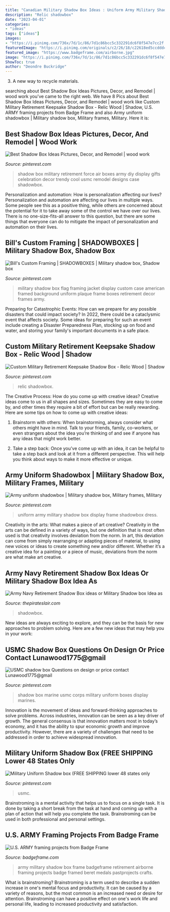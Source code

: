 ```yaml
---
title: "Canadian Military Shadow Box Ideas : Uniform Army Military Shadow Box Display Frame Shadowbox Dress"
description: "Relic shadowbox"
date: "2023-04-01"
categories:
- "ideas"
tags: ["ideas"]
images:
- "https://i.pinimg.com/736x/7d/1c/86/7d1c86bcc5c332291dc6f8f547e7cc2f.jpg"
featuredImage: "https://i.pinimg.com/originals/c2/26/18/c22618ed5ccdddc38b3dccd1acceede3.jpg"
featured_image: "https://www.badgeframe.com/airborne.jpg"
image: "https://i.pinimg.com/736x/7d/1c/86/7d1c86bcc5c332291dc6f8f547e7cc2f.jpg"
ShowToc: true
author: "Deondre Buckridge"
---
```



3. A new way to recycle materials.

	

		
searching about Best Shadow Box Ideas Pictures, Decor, and Remodel | wood work you've came to the right web. We have 8 Pics about Best Shadow Box Ideas Pictures, Decor, and Remodel | wood work like Custom Military Retirement Keepsake Shadow Box - Relic Wood | Shadow, U.S. ARMY framing projects from Badge Frame and also Army uniform shadowbox | Military shadow box, Military frames, Military. Here it is:
		
    
## Best Shadow Box Ideas Pictures, Decor, And Remodel | Wood Work

<img loading=lazy src="https://i.pinimg.com/736x/61/38/f2/6138f28ed8a29870327202f027decc03--military-retirement-retirement-ideas.jpg?b=t" onerror="this.onerror=null;this.src='https://tse1.mm.bing.net/th?id=OIP.yE8lrjS6plu7n8j3pB7OmgHaJ3&amp;pid=15.1';" alt="Best Shadow Box Ideas Pictures, Decor, and Remodel | wood work">

_Source: pinterest.com_

>shadow box military retirement force air boxes army diy display gifts celebration decor trendy cool usmc remodel designs case shadowbox. 

	

Personalization and automation: How is personalization affecting our lives?
Personalization and automation are affecting our lives in multiple ways. Some people see this as a positive thing, while others are concerned about the potential for it to take away some of the control we have over our lives. There is no one-size-fits-all answer to this question, but there are some things that everyone can do to mitigate the impact of personalization and automation on their lives.

    
## Bill&#039;s Custom Framing | SHADOWBOXES | Military Shadow Box, Shadow Box

<img loading=lazy src="https://i.pinimg.com/736x/e6/cc/5d/e6cc5df178c61d3068527f8161276fe8.jpg" onerror="this.onerror=null;this.src='https://tse3.mm.bing.net/th?id=OIP.yPQv_jO4vR4JYuqMMAIzdgHaNK&amp;pid=15.1';" alt="Bill&#039;s Custom Framing | SHADOWBOXES | Military shadow box, Shadow box">

_Source: pinterest.com_

>military shadow box flag framing jacket display custom case american framed background uniform plaque frame boxes retirement decor frames army. 

	

Preparing for Catastrophic Events: How can we prepare for any possible disasters that could impact society?
In 2022, there could be a cataclysmic event that affects society. Some ideas for preparing for such an event include creating a Disaster Preparedness Plan, stocking up on food and water, and storing your family's important documents in a safe place.

    
## Custom Military Retirement Keepsake Shadow Box - Relic Wood | Shadow

<img loading=lazy src="https://i.pinimg.com/736x/9c/60/ab/9c60abbb731e23f1a35276416affa161.jpg" onerror="this.onerror=null;this.src='https://tse1.mm.bing.net/th?id=OIP._CCk3NAx7syY-reMPD8rDQHaJ3&amp;pid=15.1';" alt="Custom Military Retirement Keepsake Shadow Box - Relic Wood | Shadow">

_Source: pinterest.com_

>relic shadowbox. 

	

The Creative Process: How do you come up with creative ideas?
Creative ideas come to us in all shapes and sizes. Sometimes they are easy to come by, and other times they require a bit of effort but can be really rewarding. Here are some tips on how to come up with creative ideas:
1. Brainstorm with others: When brainstorming, always consider what others might have in mind. Talk to your friends, family, co-workers, or even strangers about the idea you’re thinking of and see if anyone has any ideas that might work better.

2. Take a step back: Once you’ve come up with an idea, it can be helpful to take a step back and look at it from a different perspective. This will help you think about ways to make it more effective or unique.


    
## Army Uniform Shadowbox | Military Shadow Box, Military Frames, Military

<img loading=lazy src="https://i.pinimg.com/originals/c2/26/18/c22618ed5ccdddc38b3dccd1acceede3.jpg" onerror="this.onerror=null;this.src='https://tse4.mm.bing.net/th?id=OIP.vUWfTLak4iSH8Vxt8T0njwAAAA&amp;pid=15.1';" alt="Army uniform shadowbox | Military shadow box, Military frames, Military">

_Source: pinterest.com_

>uniform army military shadow box display frame shadowbox dress. 

	

Creativity in the arts: What makes a piece of art creative?
Creativity in the arts can be defined in a variety of ways, but one definition that is most often used is that creativity involves deviation from the norm. In art, this deviation can come from simply rearranging or adapting pieces of material, to using new voices or ideas to create something new and/or different. Whether it’s a creative idea for a painting or a piece of music, deviations from the norm are what make art creative.

    
## Army Navy Retirement Shadow Box Ideas Or Military Shadow Box Idea As

<img loading=lazy src="http://www.thepirateslair.com/images/antique-steamer-trunk/shadowbox-tvinson-2512.jpg" onerror="this.onerror=null;this.src='https://tse3.mm.bing.net/th?id=OIP.2oa67cEILLtv5-Qet4nTTgHaGX&amp;pid=15.1';" alt="Army Navy Retirement Shadow Box ideas or Military Shadow box Idea as">

_Source: thepirateslair.com_

>shadowbox. 

	

New ideas are always exciting to explore, and they can be the basis for new approaches to problem solving. Here are a few new ideas that may help you in your work: 

    
## USMC Shadow Box Questions On Design Or Price Contact Lunawood1775@gmail

<img loading=lazy src="https://i.pinimg.com/736x/19/9a/12/199a127a0ef5d20625a7f06da1f78a03--marine-corps-shadow-box.jpg" onerror="this.onerror=null;this.src='https://tse2.mm.bing.net/th?id=OIP.WqlPA4I1kdzzbvzdDdvGsQHaKK&amp;pid=15.1';" alt="USMC shadow box Questions on design or price contact Lunawood1775@gmail">

_Source: pinterest.com_

>shadow box marine usmc corps military uniform boxes display marines. 

	

Innovation is the movement of ideas and forward-thinking approaches to solve problems. Across industries, innovation can be seen as a key driver of growth. The general consensus is that innovation matters most in today’s economy, and it has the ability to spur economic growth and improve productivity. However, there are a variety of challenges that need to be addressed in order to achieve widespread innovation.

    
## Military Uniform Shadow Box (FREE SHIPPING Lower 48 States Only

<img loading=lazy src="https://i.pinimg.com/736x/7d/1c/86/7d1c86bcc5c332291dc6f8f547e7cc2f.jpg" onerror="this.onerror=null;this.src='https://tse4.mm.bing.net/th?id=OIP.CMVKUHrtrvaCGq6RHtAkvQHaJ3&amp;pid=15.1';" alt="Military Uniform Shadow box (FREE SHIPPING lower 48 states only">

_Source: pinterest.com_

>usmc. 

	

Brainstroming is a mental activity that helps us to focus on a single task. It is done by taking a short break from the task at hand and coming up with a plan of action that will help you complete the task. Brainstroming can be used in both professional and personal settings.

    
## U.S. ARMY Framing Projects From Badge Frame

<img loading=lazy src="https://www.badgeframe.com/airborne.jpg" onerror="this.onerror=null;this.src='https://tse2.mm.bing.net/th?id=OIP.fO97azncDMiNW88w6C0jngHaJj&amp;pid=15.1';" alt="U.S. ARMY framing projects from Badge Frame">

_Source: badgeframe.com_

>army military shadow box frame badgeframe retirement airborne framing projects badge framed beret medals pastprojects crafts. 

	

What is brainstroming?
Brainstroming is a term used to describe a sudden increase in one's mental focus and productivity. It can be caused by a variety of reasons, but the most common is an increased need or desire for attention. Brainstroming can have a positive effect on one's work life and personal life, leading to increased productivity and satisfaction.

